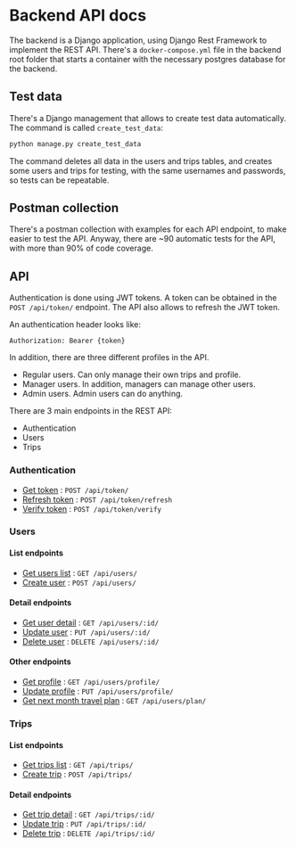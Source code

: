 # Backend API docs

The backend is a Django application, using Django Rest Framework to implement the REST API.
There's a `docker-compose.yml` file in the backend root folder that starts a container with the necessary postgres database for the backend.

## Test data

There's a Django management that allows to create test data automatically. 
The command is called `create_test_data`:

```bash
python manage.py create_test_data
```

The command deletes all data in the users and trips tables, and creates some users and trips for testing, with the same usernames and passwords, so tests can be repeatable.

## Postman collection

There's a postman collection with examples for each API endpoint, to make easier to test the API. 
Anyway, there are ~90 automatic tests for the API, with more than 90% of code coverage. 

## API

Authentication is done using JWT tokens. A token can be obtained in the `POST /api/token/` endpoint. The API also allows to refresh the JWT token.

An authentication header looks like:

`Authorization: Bearer {token}`

In addition, there are three different profiles in the API.

- Regular users. Can only manage their own trips and profile.
- Manager users. In addition, managers can manage other users.
- Admin users. Admin users can do anything.

There are 3 main endpoints in the REST API:

- Authentication
- Users
- Trips

### Authentication

* [Get token](https://git.toptal.com/screening/david-espi/blob/master/backend/docs/auth_get_token.md) : `POST /api/token/`
* [Refresh token](https://git.toptal.com/screening/david-espi/blob/master/backend/docs/auth_refresh_token.md) : `POST /api/token/refresh`
* [Verify token](https://git.toptal.com/screening/david-espi/blob/master/backend/docs/auth_verify_token.md) : `POST /api/token/verify`

### Users
#### List endpoints
* [Get users list](https://git.toptal.com/screening/david-espi/blob/master/backend/docs/users_get_list.md) : `GET /api/users/`
* [Create user](https://git.toptal.com/screening/david-espi/blob/master/backend/docs/users_create_user.md) : `POST /api/users/`
#### Detail endpoints
* [Get user detail](https://git.toptal.com/screening/david-espi/blob/master/backend/docs/users_get_detail.md) : `GET /api/users/:id/`
* [Update user](https://git.toptal.com/screening/david-espi/blob/master/backend/docs/users_update.md) : `PUT /api/users/:id/`
* [Delete user](https://git.toptal.com/screening/david-espi/blob/master/backend/docs/users_delete.md) : `DELETE /api/users/:id/`
#### Other endpoints
* [Get profile](https://git.toptal.com/screening/david-espi/blob/master/backend/docs/users_get_profile.md) : `GET /api/users/profile/`
* [Update profile](https://git.toptal.com/screening/david-espi/blob/master/backend/docs/users_update_profile.md) : `PUT /api/users/profile/`
* [Get next month travel plan](https://git.toptal.com/screening/david-espi/blob/master/backend/docs/users_get_plan.md) : `GET /api/users/plan/`


### Trips
#### List endpoints
* [Get trips list](https://git.toptal.com/screening/david-espi/blob/master/backend/docs/trips_get_list.md) : `GET /api/trips/`
* [Create trip](https://git.toptal.com/screening/david-espi/blob/master/backend/docs/trips_create_trip.md) : `POST /api/trips/`
#### Detail endpoints
* [Get trip detail](https://git.toptal.com/screening/david-espi/blob/master/backend/docs/trips_get_detail.md) : `GET /api/trips/:id/`
* [Update trip](https://git.toptal.com/screening/david-espi/blob/master/backend/docs/trips_update.md) : `PUT /api/trips/:id/`
* [Delete trip](https://git.toptal.com/screening/david-espi/blob/master/backend/docs/trips_delete.md) : `DELETE /api/trips/:id/`

